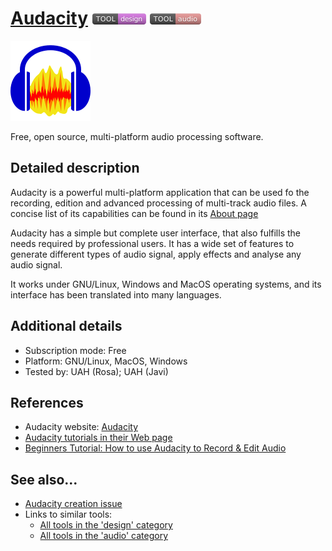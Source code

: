 # [Audacity](https://www.audacityteam.org/)  [<img src="images/design.png" align="bottom">](https://github.com/e-CLOSE/Toolbox/issues?q=label%3A01_TOOL+label%3Adesign) [<img src="images/audio.png" align="bottom">](https://github.com/e-CLOSE/Toolbox/issues?q=label%3A01_TOOL+label%3Aaudio)

[<img src="images/audacity.png" align="bottom" alt="audacity Logo">](https://www.audacityteam.org/)

Free, open source, multi-platform audio processing software.


## Detailed description 

Audacity is a powerful multi-platform application that can be used fo
the recording, edition and advanced processing of multi-track audio
files. A concise list of its capabilities can be found in its [About
page](https://www.audacityteam.org/about/)

Audacity has a simple but complete user interface, that also fulfills
the needs required by professional users. It has a wide set of
features to generate different types of audio signal, apply effects
and analyse any audio signal.

It works under GNU/Linux, Windows and MacOS operating
systems, and its interface has been translated into many languages. 


## Additional details

- Subscription mode: Free
- Platform: GNU/Linux, MacOS, Windows
- Tested by: UAH (Rosa); UAH (Javi)


## References

- Audacity website: [Audacity](https://www.audacityteam.org/)
- [Audacity tutorials in their Web page](https://manual.audacityteam.org/man/tutorials.html)
- [Beginners Tutorial: How to use Audacity to Record & Edit Audio](https://www.youtube.com/watch?v=yzJ2VyYkmaA)

## See also...

- [Audacity creation issue](https://github.com/e-CLOSE/Toolbox/issues/117)
- Links to similar tools:
  - [All tools in the 'design' category](https://github.com/e-CLOSE/Toolbox/issues?q=label%3A01_TOOL+label%3Adesign)
  - [All tools in the 'audio' category](https://github.com/e-CLOSE/Toolbox/issues?q=label%3A01_TOOL+label%3Aaudio)

